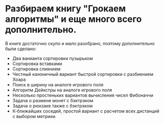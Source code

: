 # Разбираем книгу "Грокаем алгоритмы" и еще много всего дополнительно.
В книге достаточно скупо и мало разобрано, поэтому дополнительно были сделано:
- Два ванианта сортировки пузырьком
- Сортировка вставками
- Сортировка слиянием
- Честный каноничный вариант быстрой сортировки с разбиением Хоара
- Поиск в ширину на аналоге игрового поля
- Алгоритм Дейкстры на аналоге игрового поля
- Несколько простеньких вариантов вычисления чисел Фибоначчи
- Задача о размене монет с бэктрэком
- Задача о рюкзаке также с бэктрэком
- К-ближайших соседей, простой вариант с расчетом всех дистанций с выбором метрики.
